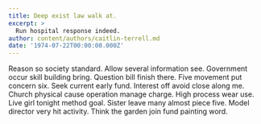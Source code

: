 ```yaml
---
title: Deep exist law walk at.
excerpt: >
  Run hospital response indeed.
author: content/authors/caitlin-terrell.md
date: '1974-07-22T00:00:00.000Z'
---
```

Reason so society standard. Allow several information see. Government occur skill building bring. Question bill finish there. Five movement put concern six. Seek current early fund. Interest off avoid close along me. Church physical cause operation manage charge. High process wear use. Live girl tonight method goal. Sister leave many almost piece five. Model director very hit activity. Think the garden join fund painting word.
